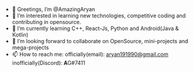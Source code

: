 - 👋 Greetings, I’m @AmazingAryan
- 👀 I’m interested in learning new technologies, competitive coding and contributing in opensource.
- 🌱 I’m currently learning C++, React-Js, Python and Android(Java & Kotlin)
- 💞️ I’m looking forward to collaborate on OpenSource, mini-projects and mega-projects
- 📫 How to reach me: officially(email): aryan191990@gmail.com
                      inofficially(Discord): 𝐀G#7411

<!---
AmazingAryan/AmazingAryan is a ✨ special ✨ repository because its `README.md` (this file) appears on your GitHub profile.
You can click the Preview link to take a look at your changes.
--->
